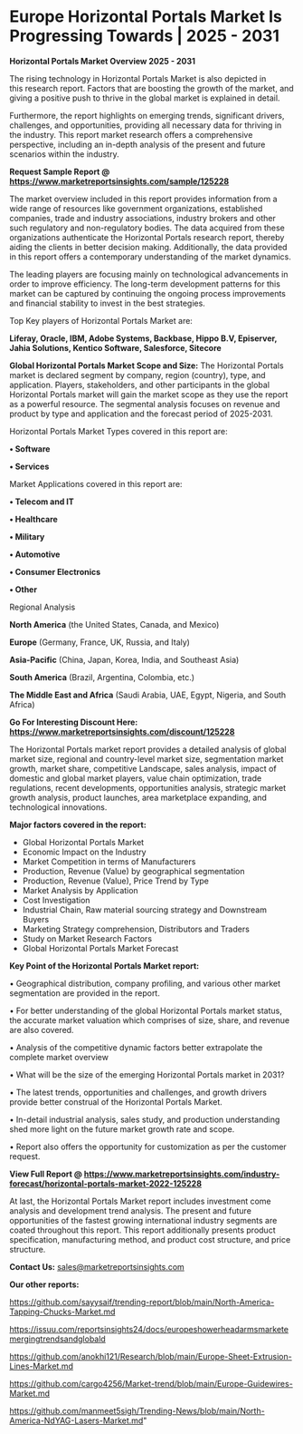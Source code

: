 # Europe Horizontal Portals Market Is Progressing Towards | 2025 - 2031

<Strong> Horizontal Portals Market Overview 2025 - 2031</strong>

The rising technology in Horizontal Portals Market is also depicted in this research report. Factors that are boosting the growth of the market, and giving a positive push to thrive in the global market is explained in detail.

Furthermore, the report highlights on emerging trends, significant drivers, challenges, and opportunities, providing all necessary data for thriving in the industry. This report market research offers a comprehensive perspective, including an in-depth analysis of the present and future scenarios within the industry.

<strong>Request Sample Report @ <a href=https://www.marketreportsinsights.com/sample/125228>https://www.marketreportsinsights.com/sample/125228</a></strong>

The market overview included in this report provides information from a wide range of resources like government organizations, established companies, trade and industry associations, industry brokers and other such regulatory and non-regulatory bodies. The data acquired from these organizations authenticate the Horizontal Portals research report, thereby aiding the clients in better decision making. Additionally, the data provided in this report offers a contemporary understanding of the market dynamics.

The leading players are focusing mainly on technological advancements in order to improve efficiency. The long-term development patterns for this market can be captured by continuing the ongoing process improvements and financial stability to invest in the best strategies.

Top Key players of Horizontal Portals Market are:

<strong>Liferay, Oracle, IBM, Adobe Systems, Backbase, Hippo B.V, Episerver, Jahia Solutions, Kentico Software, Salesforce, Sitecore</strong>

<strong><b>Global Horizontal Portals Market Scope and Size:</b></strong>
The Horizontal Portals market is declared segment by company, region (country), type, and application. Players, stakeholders, and other participants in the global Horizontal Portals market will gain the market scope as they use the report as a powerful resource. The segmental analysis focuses on revenue and product by type and application and the forecast period of 2025-2031.

Horizontal Portals Market Types covered in this report are:

<strong>• Software

• Services</strong>

Market Applications covered in this report are:

<strong>• Telecom and IT

• Healthcare

• Military

• Automotive

• Consumer Electronics

• Other</strong> 

Regional Analysis

<strong>North America</strong> (the United States, Canada, and Mexico)

<strong>Europe</strong> (Germany, France, UK, Russia, and Italy)

<strong>Asia-Pacific</strong> (China, Japan, Korea, India, and Southeast Asia)

<strong>South America</strong> (Brazil, Argentina, Colombia, etc.)

<strong>The Middle East and Africa</strong> (Saudi Arabia, UAE, Egypt, Nigeria, and South Africa)

<strong>Go For Interesting Discount Here: <a href=https://www.marketreportsinsights.com/discount/125228>https://www.marketreportsinsights.com/discount/125228</a></strong>

The Horizontal Portals market report provides a detailed analysis of global market size, regional and country-level market size, segmentation market growth, market share, competitive Landscape, sales analysis, impact of domestic and global market players, value chain optimization, trade regulations, recent developments, opportunities analysis, strategic market growth analysis, product launches, area marketplace expanding, and technological innovations.

<strong><b>Major factors covered in the report:</b></strong>
<ul>
  <li>Global Horizontal Portals Market </li>
  <li>Economic Impact on the Industry</li>
  <li>Market Competition in terms of Manufacturers</li>
  <li>Production, Revenue (Value) by geographical segmentation</li>
  <li>Production, Revenue (Value), Price Trend by Type</li>
  <li>Market Analysis by Application</li>
  <li>Cost Investigation</li>
  <li>Industrial Chain, Raw material sourcing strategy and Downstream Buyers</li>
  <li>Marketing Strategy comprehension, Distributors and Traders</li>
  <li>Study on Market Research Factors</li>
  <li>Global Horizontal Portals Market Forecast</li>
</ul>

<strong><b>Key Point of the Horizontal Portals Market report:</b></strong>

• Geographical distribution, company profiling, and various other market segmentation are provided in the report.

• For better understanding of the global Horizontal Portals market status, the accurate market valuation which comprises of size, share, and revenue are also covered.

• Analysis of the competitive dynamic factors better extrapolate the complete market overview

• What will be the size of the emerging Horizontal Portals market in 2031?

• The latest trends, opportunities and challenges, and growth drivers provide better construal of the Horizontal Portals Market.

• In-detail industrial analysis, sales study, and production understanding shed more light on the future market growth rate and scope.

• Report also offers the opportunity for customization as per the customer request.

<strong><b>View Full Report @ <a href=https://www.marketreportsinsights.com/industry-forecast/horizontal-portals-market-2022-125228>https://www.marketreportsinsights.com/industry-forecast/horizontal-portals-market-2022-125228</a></b></strong>


At last, the Horizontal Portals Market report includes investment come analysis and development trend analysis. The present and future opportunities of the fastest growing international industry segments are coated throughout this report. This report additionally presents product specification, manufacturing method, and product cost structure, and price structure.

<strong>Contact Us:</strong>
sales@marketreportsinsights.com

<strong>Our other reports:</strong>

<a href=https://github.com/sayysaif/trending-report/blob/main/North-America-Tapping-Chucks-Market.md>https://github.com/sayysaif/trending-report/blob/main/North-America-Tapping-Chucks-Market.md</a>

<a href=https://issuu.com/reportsinsights24/docs/europeshowerheadarmsmarketemergingtrendsandglobald>https://issuu.com/reportsinsights24/docs/europeshowerheadarmsmarketemergingtrendsandglobald</a>

<a href=https://github.com/anokhi121/Research/blob/main/Europe-Sheet-Extrusion-Lines-Market.md>https://github.com/anokhi121/Research/blob/main/Europe-Sheet-Extrusion-Lines-Market.md</a>

<a href=https://github.com/cargo4256/Market-trend/blob/main/Europe-Guidewires-Market.md>https://github.com/cargo4256/Market-trend/blob/main/Europe-Guidewires-Market.md</a>

<a href=https://github.com/manmeet5sigh/Trending-News/blob/main/North-America-NdYAG-Lasers-Market.md>https://github.com/manmeet5sigh/Trending-News/blob/main/North-America-NdYAG-Lasers-Market.md</a>"
